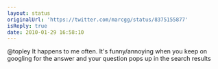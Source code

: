 ```yaml
---
layout: status
originalUrl: 'https://twitter.com/marcgg/status/8375155877'
isReply: true
date: 2010-01-29 16:58:10
---
```


@topley It happens to me often. It's funny/annoying when you keep on googling for the answer and your question pops up in the search results
